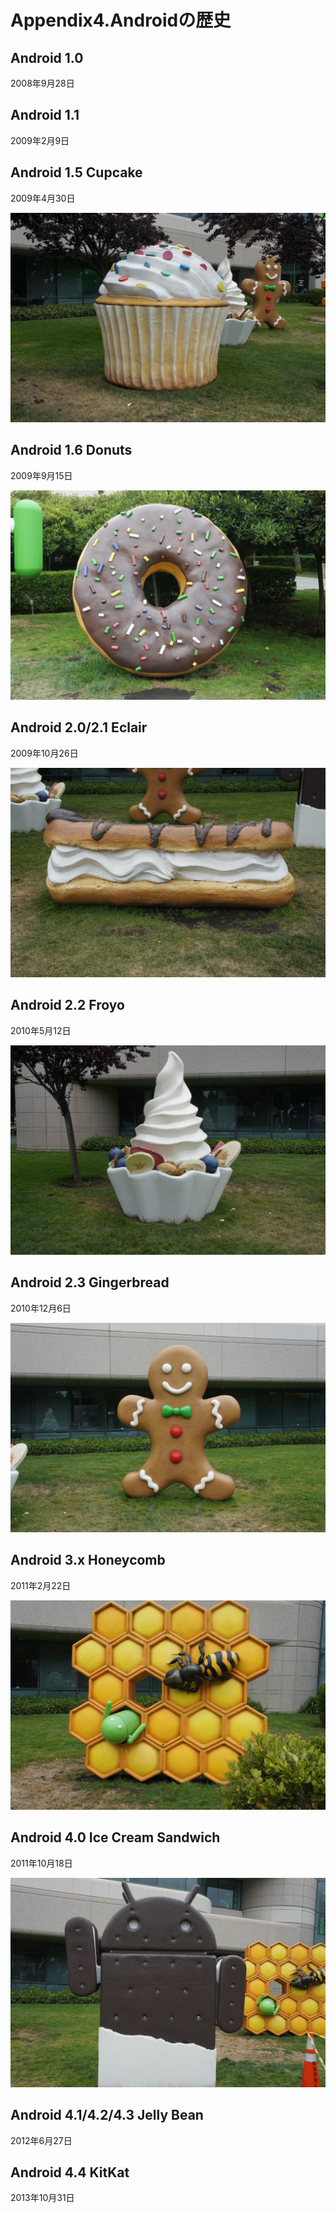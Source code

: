 # Appendix4.Androidの歴史

## Android 1.0
2008年9月28日

## Android 1.1
2009年2月9日

## Android 1.5 Cupcake
2009年4月30日

![ap0301](img-appendix03/ap0301.JPG)

## Android  1.6 Donuts
2009年9月15日

![ap0302](img-appendix03/ap0302.JPG)

## Android 2.0/2.1 Eclair
2009年10月26日

![ap0303](img-appendix03/ap0303.JPG)

## Android 2.2 Froyo
2010年5月12日 

![ap0304](img-appendix03/ap0304.JPG)

## Android 2.3 Gingerbread
2010年12月6日

![ap0305](img-appendix03/ap0305.JPG)

## Android 3.x Honeycomb
2011年2月22日

![ap0306](img-appendix03/ap0306.JPG)

## Android 4.0 Ice Cream Sandwich
2011年10月18日

![ap0307](img-appendix03/ap0307.JPG)

## Android 4.1/4.2/4.3 Jelly Bean
2012年6月27日

## Android 4.4 KitKat
2013年10月31日

